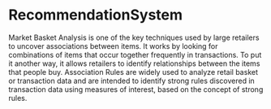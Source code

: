 # RecommendationSystem
Market Basket Analysis is one of the key techniques used by large retailers to uncover associations between items. It works by looking for combinations of items that occur together frequently in transactions. To put it another way, it allows retailers to identify relationships between the items that people buy.  Association Rules are widely used to analyze retail basket or transaction data and are intended to identify strong rules discovered in transaction data using measures of interest, based on the concept of strong rules.
